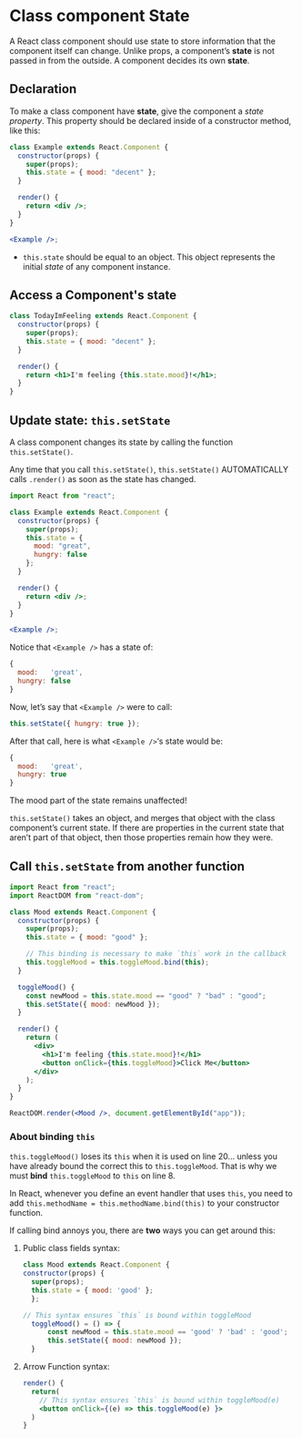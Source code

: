 # Class component State

A React class component should use state to store information that the component itself can change. Unlike props, a component’s **state** is not passed in from the outside. A component decides its own **state**.

## Declaration

To make a class component have **state**, give the component a _state property_. This property should be declared inside of a constructor method, like this:

```jsx
class Example extends React.Component {
  constructor(props) {
    super(props);
    this.state = { mood: "decent" };
  }

  render() {
    return <div />;
  }
}

<Example />;
```

- `this.state` should be equal to an object. This object represents the initial _state_ of any component instance.

## Access a Component's state

```jsx
class TodayImFeeling extends React.Component {
  constructor(props) {
    super(props);
    this.state = { mood: "decent" };
  }

  render() {
    return <h1>I'm feeling {this.state.mood}!</h1>;
  }
}
```

## Update state: `this.setState`

A class component changes its state by calling the function `this.setState()`.

Any time that you call `this.setState()`, `this.setState()` AUTOMATICALLY calls `.render()` as soon as the state has changed.

```jsx
import React from "react";

class Example extends React.Component {
  constructor(props) {
    super(props);
    this.state = {
      mood: "great",
      hungry: false
    };
  }

  render() {
    return <div />;
  }
}

<Example />;
```

Notice that `<Example />` has a state of:

```jsx
{
  mood:   'great',
  hungry: false
}
```

Now, let’s say that `<Example />` were to call:

```jsx
this.setState({ hungry: true });
```

After that call, here is what `<Example />`‘s state would be:

```jsx
{
  mood:   'great',
  hungry: true
}
```

The mood part of the state remains unaffected!

`this.setState()` takes an object, and merges that object with the class component’s current state. If there are properties in the current state that aren’t part of that object, then those properties remain how they were.

## Call `this.setState` from another function

```jsx
import React from "react";
import ReactDOM from "react-dom";

class Mood extends React.Component {
  constructor(props) {
    super(props);
    this.state = { mood: "good" };

    // This binding is necessary to make `this` work in the callback
    this.toggleMood = this.toggleMood.bind(this);
  }

  toggleMood() {
    const newMood = this.state.mood == "good" ? "bad" : "good";
    this.setState({ mood: newMood });
  }

  render() {
    return (
      <div>
        <h1>I'm feeling {this.state.mood}!</h1>
        <button onClick={this.toggleMood}>Click Me</button>
      </div>
    );
  }
}

ReactDOM.render(<Mood />, document.getElementById("app"));
```

### About binding `this`

`this.toggleMood()` loses its `this` when it is used on line 20… unless you have already bound the correct this to `this.toggleMood`. That is why we must **bind** `this.toggleMood` to `this` on line 8.

In React, whenever you define an event handler that uses `this`, you need to add `this.methodName = this.methodName.bind(this)` to your constructor function.

If calling bind annoys you, there are **two** ways you can get around this:

1. Public class fields syntax:

   ```jsx
   class Mood extends React.Component {
   constructor(props) {
     super(props);
     this.state = { mood: 'good' };
     };

   // This syntax ensures `this` is bound within toggleMood
     toggleMood() = () => {
         const newMood = this.state.mood == 'good' ? 'bad' : 'good';
         this.setState({ mood: newMood });
     }
   ```

2. Arrow Function syntax:

   ```jsx
   render() {
     return(
       // This syntax ensures `this` is bound within toggleMood(e)
       <button onClick={(e) => this.toggleMood(e) }>
     )
   }
   ```
